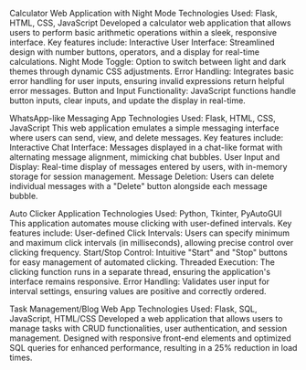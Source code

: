 Calculator Web Application with Night Mode
Technologies Used: Flask, HTML, CSS, JavaScript
Developed a calculator web application that allows users to perform basic arithmetic operations within a sleek, responsive interface. Key features include:
Interactive User Interface: Streamlined design with number buttons, operators, and a display for real-time calculations.
Night Mode Toggle: Option to switch between light and dark themes through dynamic CSS adjustments.
Error Handling: Integrates basic error handling for user inputs, ensuring invalid expressions return helpful error messages.
Button and Input Functionality: JavaScript functions handle button inputs, clear inputs, and update the display in real-time.

WhatsApp-like Messaging App
Technologies Used: Flask, HTML, CSS, JavaScript
This web application emulates a simple messaging interface where users can send, view, and delete messages. Key features include:
Interactive Chat Interface: Messages displayed in a chat-like format with alternating message alignment, mimicking chat bubbles.
User Input and Display: Real-time display of messages entered by users, with in-memory storage for session management.
Message Deletion: Users can delete individual messages with a "Delete" button alongside each message bubble.

Auto Clicker Application
Technologies Used: Python, Tkinter, PyAutoGUI
This application automates mouse clicking with user-defined intervals. Key features include:
User-defined Click Intervals: Users can specify minimum and maximum click intervals (in milliseconds), allowing precise control over clicking frequency.
Start/Stop Control: Intuitive "Start" and "Stop" buttons for easy management of automated clicking.
Threaded Execution: The clicking function runs in a separate thread, ensuring the application's interface remains responsive.
Error Handling: Validates user input for interval settings, ensuring values are positive and correctly ordered.

Task Management/Blog Web App
Technologies Used: Flask, SQL, JavaScript, HTML/CSS
Developed a web application that allows users to manage tasks with CRUD functionalities, user authentication, and session management. Designed with responsive front-end elements and optimized SQL queries for enhanced performance, resulting in a 25% reduction in load times.
